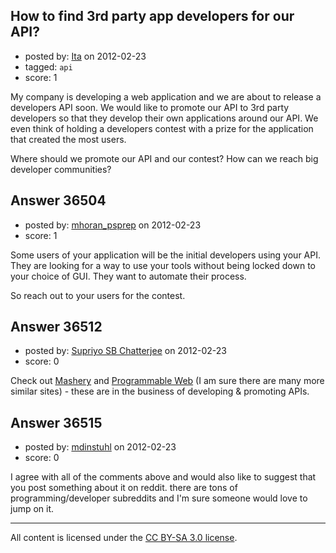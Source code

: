 ## How to find 3rd party app developers for our API?

- posted by: [Ita](https://stackexchange.com/users/-1/13938-ita) on 2012-02-23
- tagged: `api`
- score: 1

My company is developing a web application and we are about to release a developers API soon. We would like to promote our API to 3rd party developers so that they develop their own applications around our API. We even think of holding a developers contest with a prize for the application that created the most users.

Where should we promote our API and our contest? How can we reach big developer communities?


## Answer 36504

- posted by: [mhoran_psprep](https://stackexchange.com/users/-1/15626-mhoran-psprep) on 2012-02-23
- score: 1

Some users of your application will be the initial developers using your API. They are looking for a way to use your tools without being locked down to your choice of GUI. They want to automate their process.

So reach out to your users for the contest.


## Answer 36512

- posted by: [Supriyo SB Chatterjee](https://stackexchange.com/users/-1/16547-supriyo-sb-chatterjee) on 2012-02-23
- score: 0

<p>Check out <a href="http://mashery.com/" rel="nofollow">Mashery</a> and <a href="http://www.programmableweb.com/" rel="nofollow">Programmable Web</a> (I am sure there are many more similar sites) - these are in the business of developing &amp; promoting APIs.</p>



## Answer 36515

- posted by: [mdinstuhl](https://stackexchange.com/users/-1/16587-mdinstuhl) on 2012-02-23
- score: 0

I agree with all of the comments above and would also like to suggest that you post something about it on reddit.  there are tons of programming/developer subreddits and I'm sure someone would love to jump on it.



---

All content is licensed under the [CC BY-SA 3.0 license](https://creativecommons.org/licenses/by-sa/3.0/).
